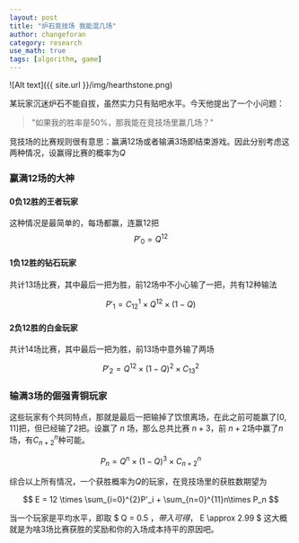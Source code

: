 ```yaml
---
layout: post
title: "炉石竞技场 我能混几场"
author: changeforan
category: research
use_math: true
tags: [algorithm, game]
---
```


![Alt text]({{ site.url }}/img/hearthstone.png)

某玩家沉迷炉石不能自拔，虽然实力只有贴吧水平。今天他提出了一个小问题：
>"如果我的胜率是50%，那我能在竞技场里赢几场？" 

<!--more-->

竞技场的比赛规则很有意思：赢满12场或者输满3场即结束游戏。因此分别考虑这两种情况，设赢得比赛的概率为$Q$

### 赢满12场的大神

#### 0负12胜的王者玩家
这种情况是最简单的，每场都赢，连赢12把
$$
P'_0 = Q^{12}
$$
#### 1负12胜的钻石玩家
共计13场比赛，其中最后一把为胜，前12场中不小心输了一把，共有12种输法


$$
P'_1 = C_{12}^1 \times Q^{12} \times (1-Q)
$$

#### 2负12胜的白金玩家
共计14场比赛，其中最后一把为胜，前13场中意外输了两场

$$
P'_2 = Q^{12} \times (1-Q)^2 \times C^2_{13}
$$

### 输满3场的倔强青铜玩家
这些玩家有个共同特点，那就是最后一把输掉了饮恨离场，在此之前可能赢了$[0,11]$把，但已经输了2把。设赢了 $n$ 场，那么总共比赛 $n+3$，前 $n+2$场中赢了$n$场，有$C^n_{n+2}$种可能。

$$
P_n = Q^n \times (1-Q)^3 \times C^n_{n+2}
$$

综合以上所有情况，一个获胜概率为$Q$的玩家，在竞技场里的获胜数期望为


$$
E = 12 \times \sum_{i=0}^{2}P'_i + \sum_{n=0}^{11}n\times P_n
$$

当一个玩家是平均水平，即取 $ Q = 0.5 $，带入可得，$ E \approx 2.99 $ 这大概就是为啥3场比赛获胜的奖励和你的入场成本持平的原因吧。
